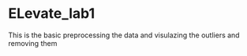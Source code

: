 # ELevate_lab1
This is the basic preprocessing the  data and visulazing the outliers and removing them 
